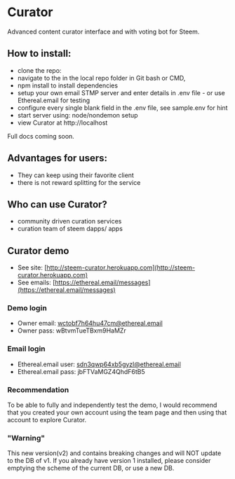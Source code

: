 
# Curator
Advanced content curator interface and with voting bot for Steem.

## How to install:

* clone the repo:
* navigate to the in the local repo folder in Git bash or CMD,
* npm install to install dependencies
* setup your own email STMP server and enter details in .env file - or use Ethereal.email for testing
* configure every single blank field in the .env file, see sample.env for hint
* start server using: node/nondemon setup
* view Curator at http://localhost

Full docs coming soon.

## Advantages for users:

* They can keep using their favorite client
* there is not reward splitting for the service

## Who can use Curator?

* community driven curation services
* curation team of steem dapps/ apps

## Curator demo

* See site: [http://steem-curator.herokuapp.com](http://steem-curator.herokuapp.com)
* See emails: [https://ethereal.email/messages](https://ethereal.email/messages)

### Demo login
* Owner email: wctobf7h64hu47cm@ethereal.email
* Owner pass: wBtvmTueTBxm9HaMZr

### Email login
* Ethereal.email user: sdn3qwp64xb5gyzl@ethereal.email
* Ethereal.email pass: jbFTVaMGZ4QhdF6tB5

### Recommendation

To be able to fully and independently test the demo, I would recommend that you created your own account using the team page and then using that account to explore Curator.

### "Warning"

This new version(v2) and contains breaking changes and will NOT update to the DB of v1. If you already have version 1 installed, please consider emptying the scheme of the current DB, or use a new DB.